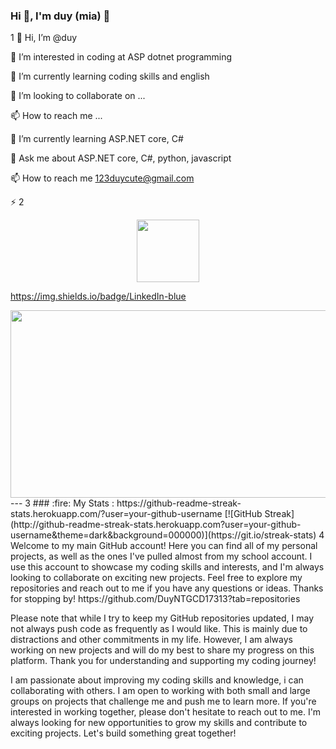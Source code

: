 ### Hi 👋, I'm duy (mia) 👋
1
👋 Hi, I’m @duy

👀 I’m interested in coding at ASP dotnet programming

🌱 I’m currently learning coding skills and english

💞️ I’m looking to collaborate on ...

📫 How to reach me ...

🌱 I’m currently learning ASP.NET core, C#

💬 Ask me about ASP.NET core, C#, python, javascript

📫 How to reach me 123duycute@gmail.com

⚡
2
<div id="header" align="center">
  <img src="https://media.giphy.com/media/M9gbBd9nbDrOTu1Mqx/giphy.gif" width="100"/>
</div>

https://img.shields.io/badge/LinkedIn-blue

<div align="center">
  <img src="https://media.giphy.com/media/dWesBcTLavkZuG35MI/giphy.gif" width="600" height="300"/>
</div>
---
3
### :fire: My Stats :
https://github-readme-streak-stats.herokuapp.com/?user=your-github-username
[![GitHub Streak](http://github-readme-streak-stats.herokuapp.com?user=your-github-username&theme=dark&background=000000)](https://git.io/streak-stats)
 4
Welcome to my main GitHub account! Here you can find all of my personal projects, as well as the ones I've pulled almost from my school account.
I use this account to showcase my coding skills and interests, and I'm always looking to collaborate on exciting new projects. Feel free to explore my repositories and reach out to me if you have any questions or ideas. Thanks for stopping by! 
https://github.com/DuyNTGCD17313?tab=repositories

Please note that while I try to keep my GitHub repositories updated, I may not always push code as frequently as I would like. 
This is mainly due to distractions and other commitments in my life. 
However, I am always working on new projects and will do my best to share my progress on this platform. Thank you for understanding and supporting my coding journey!

I am passionate about improving my coding skills and knowledge, i can collaborating with others. I am open to working with both small and large groups on projects that challenge me and push me to learn more.
If you're interested in working together, please don't hesitate to reach out to me. I'm always looking for new opportunities to grow my skills and contribute to exciting projects. Let's build something great together!
